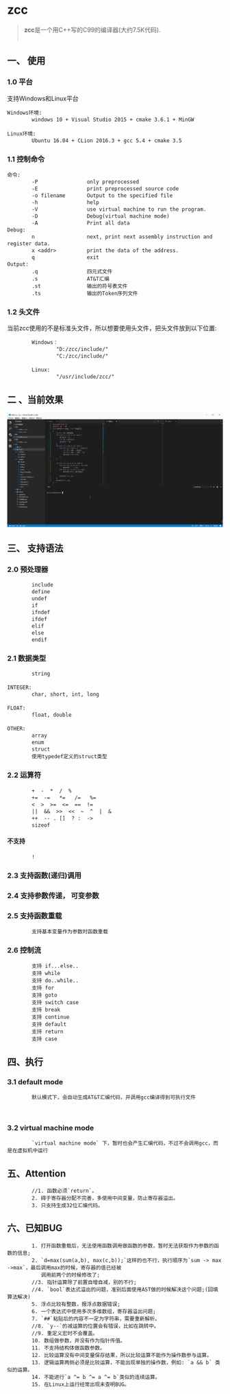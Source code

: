 # zcc
> **zcc**是一个用C++写的C99的编译器(大约7.5K代码).
<br><br>

## 一、 使用
### 1.0 平台
支持Windows和Linux平台
```
Windows环境:
        windows 10 + Visual Studio 2015 + cmake 3.6.1 + MinGW
        
Linux环境:
        Ubuntu 16.04 + CLion 2016.3 + gcc 5.4 + cmake 3.5
```

### 1.1 控制命令
```
命令:
        -P                only preprocessed
        -E                print preprocessed source code
        -o filename       Output to the specified file
        -h                help
        -V                use virtual machine to run the program.
        -D                Debug(virtual machine mode)
        -A                Print all data
Debug:
        n                 next, print next assembly instruction and register data.
        x <addr>          print the data of the address.
        q                 exit
Output:
        .q                四元式文件
        .s                AT&T汇编
        .st               输出的符号表文件
        .ts               输出的Token序列文件
```
### 1.2 头文件
当前zcc使用的不是标准头文件，所以想要使用头文件，把头文件放到以下位置:
```
        Windows：
                "D:/zcc/include/"
                "C:/zcc/include/"

        Linux:
                "/usr/include/zcc/"
```

## 二 、当前效果
![效果](https://github.com/ffiirree/zcc/blob/master/simple/dis.gif)

## 三、 支持语法
### 2.0 预处理器
```
        include 
        define
        undef
        if
        ifndef
        ifdef
        elif
        else
        endif
```

### 2.1 数据类型
```
        string

INTEGER:
        char, short, int, long 

FLOAT:
        float, double

OTHER:
        array
        enum
        struct
        使用typedef定义的struct类型
```
### 2.2 运算符
```
        +  -  *  /  %
        +=  -=   *=   /=   %=
        <  >  >=  <=  ==  !=
        ||  &&  >>  <<  ~  ^  |  & 
        ++  -- . []  ? :  ->
        sizeof
```

#### 不支持
```
        !
```
### 2.3 支持函数(递归)调用

### 2.4 支持参数传递， 可变参数

### 2.5 支持函数重载
```
        支持基本变量作为参数时函数重载
```

### 2.6 控制流
```
        支持 if...else..
        支持 while
        支持 do..while..
        支持 for
        支持 goto
        支持 switch case
        支持 break
        支持 continue
        支持 default
        支持 return
        支持 case
```

## 四、执行
### 3.1  default mode
```
        默认模式下，会自动生成AT&T汇编代码，并调用gcc编译得到可执行文件
```
<br>

### 3.2  virtual machine mode
```
        `virtual machine mode` 下，暂时也会产生汇编代码，不过不会调用gcc，而是在虚拟机中运行
```
## 五、Attention
```
        //1. 函数必须`return`。
        2. 碍于寄存器分配不完善，多使用中间变量，防止寄存器溢出。
        3. 只支持生成32位汇编代码。
```

## 六、已知BUG
```
        1. 打开函数重载后，无法使用函数调用做函数的参数，暂时无法获取作为参数的函数的信息;
        2. `d=max(sum(a,b), max(c,b));`这样的也不行，执行顺序为`sum -> max ->max`，最后调用max的时候，寄存器的值已经被
           调用前两个的时候修改了;
        //3. 指针运算除了前置自增自减，别的不行;
        //4. `bool`表达式溢出的问题，准别后面使用AST做的时候解决这个问题;(回填算法解决)
        5. 浮点比较有整数，报浮点数据错误;
        6. 一个表达式中使用多次多维数组，寄存器溢出问题;
        7. `##`粘贴后的内容不一定为字符串，需要重新解析。
        //8. `y--`的减运算的位置会有错误，比如在跳转中。
        //9. 重定义宏时不会覆盖。
        10. 数组做参数，并没有作为指针传值。
        11. 不支持结构体做函数参数。
        12. 比较运算没有中间变量保存结果，所以比较运算不能作为操作数参与运算。
        13. 逻辑运算两侧必须是比较运算，不能出现单独的操作数，例如: `a && b` 类似的运算。
        14. 不能进行`a ^= b ^= a ^= b`类似的连续运算。
        15. 在Linux上运行经常出现未查明BUG。
```